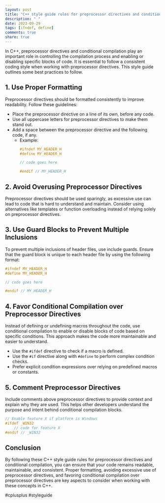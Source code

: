 ```yaml
---
layout: post
title: "C++ style guide rules for preprocessor directives and conditional compilation."
description: " "
date: 2023-09-29
tags: [ifndef, define]
comments: true
share: true
---
```


In C++, preprocessor directives and conditional compilation play an important role in controlling the compilation process and enabling or disabling specific blocks of code. It is essential to follow a consistent coding style when working with preprocessor directives. This style guide outlines some best practices to follow.

## 1. Use Proper Formatting

Preprocessor directives should be formatted consistently to improve readability. Follow these guidelines:

- Place the preprocessor directive on a line of its own, before any code.
- Use all uppercase letters for preprocessor directives to make them stand out.
- Add a space between the preprocessor directive and the following code, if any.
	- Example:
	  ```cpp
	  #ifndef MY_HEADER_H
	  #define MY_HEADER_H

	  // code goes here

	  #endif // MY_HEADER_H
	  ```

## 2. Avoid Overusing Preprocessor Directives

Preprocessor directives should be used sparingly, as excessive use can lead to code that is hard to understand and maintain. Consider using alternatives like templates or function overloading instead of relying solely on preprocessor directives.

## 3. Use Guard Blocks to Prevent Multiple Inclusions

To prevent multiple inclusions of header files, use include guards. Ensure that the guard block is unique to each header file by using the following format:

```cpp
#ifndef MY_HEADER_H
#define MY_HEADER_H

// code goes here

#endif // MY_HEADER_H
```

## 4. Favor Conditional Compilation over Preprocessor Directives

Instead of defining or undefining macros throughout the code, use conditional compilation to enable or disable blocks of code based on specific conditions. This approach makes the code more maintainable and easier to understand.

- Use the `#ifdef` directive to check if a macro is defined.
- Use the `#if` directive along with `#define` to perform complex condition checks.
- Prefer explicit condition expressions over relying on predefined macros or constants.

## 5. Comment Preprocessor Directives

Include comments above preprocessor directives to provide context and explain why they are used. This helps other developers understand the purpose and intent behind conditional compilation blocks.

```cpp
// Enable feature X if platform is Windows
#ifdef _WIN32
    // code for feature X
#endif // _WIN32
```

## Conclusion

By following these C++ style guide rules for preprocessor directives and conditional compilation, you can ensure that your code remains readable, maintainable, and consistent. Proper formatting, avoiding excessive use of preprocessor directives, and favoring conditional compilation over preprocessor directives are key aspects to consider when working with these concepts in C++.

#cplusplus #styleguide